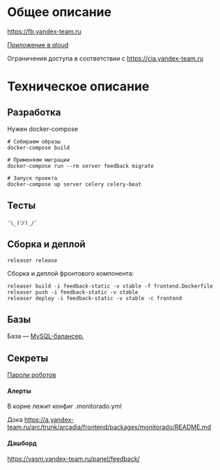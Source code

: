 Общее описание
================
https://fb.yandex-team.ru

[Приложение в qloud](https://platform.yandex-team.ru/projects/tools/feedback)

Ограничения доступа в соответствии с https://cia.yandex-team.ru

Техническое описание
=====

Разработка
----------
Нужен docker-compose

```(bash)
# Собираем образы
docker-compose build

# Применяем миграции
docker-compose run --rm server feedback migrate

# Запуск проекта
docker-compose up server celery celery-beat
```

Тесты
-----
`¯\_(ツ)_/¯`


Сборка и деплой
------
```(bash)
releaser release
```

Сборка и деплой фронтового компонента:
```(bash)
releaser build -i feedback-static -v stable -f frontend.Dockerfile
releaser push -i feedback-static -v stable
releaser deploy -i feedback-static -v stable -c frontend
``` 

Базы
----
База — [MySQL-балансер](https://wiki.yandex-team.ru/tools/dev/qloud/balanser-nad-mysql/), 

Секреты
-------
[Пароли роботов](https://wiki.yandex-team.ru/KirillSibirev/will/secrets-cia/)

#### Алерты
В корне лежит конфиг .monitorado.yml

Дока https://a.yandex-team.ru/arc/trunk/arcadia/frontend/packages/monitorado/README.md

#### Дашборд
https://yasm.yandex-team.ru/panel/feedback/
